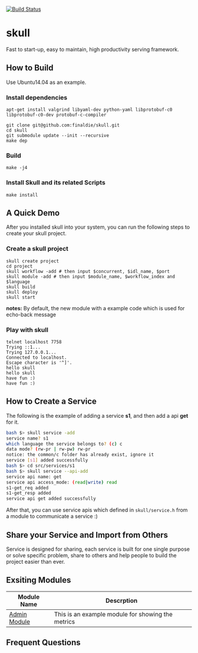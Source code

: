 [![Build Status](https://travis-ci.org/finaldie/skull.svg?branch=master)](https://travis-ci.org/finaldie/skull)

skull
=====

Fast to start-up, easy to maintain, high productivity serving framework.

## How to Build
Use Ubuntu14.04 as an example.

### Install dependencies
```
apt-get install valgrind libyaml-dev python-yaml libprotobuf-c0 libprotobuf-c0-dev protobuf-c-compiler

git clone git@github.com:finaldie/skull.git
cd skull
git submodule update --init --recursive
make dep
```

### Build
```
make -j4
```

### Install Skull and its related Scripts
```
make install
```

## A Quick Demo
After you installed skull into your system, you can run the following steps to
create your skull project.

### Create a skull project
```
skull create project
cd project
skull workflow -add # then input $concurrent, $idl_name, $port
skull module -add # then input $module_name, $workflow_index and $language
skull build
skull deploy
skull start
```

**notes:** By default, the new module with a example code which is used for echo-back message

### Play with skull
```
telnet localhost 7758
Trying ::1...
Trying 127.0.0.1...
Connected to localhost.
Escape character is '^]'.
hello skull
hello skull
have fun :)
have fun :)

```

## How to Create a Service
The following is the example of adding a service **s1**, and then add a api **get** for it.
```bash
bash $> skull service -add
service name? s1
which language the service belongs to? (c) c
data mode? (rw-pr | rw-pw) rw-pr
notice: the common/c folder has already exist, ignore it
service [s1] added successfully
bash $> cd src/services/s1
bash $> skull service --api-add
service api name: get
service api access_mode: (read|write) read
s1-get_req added
s1-get_resp added
service api get added successfully
```
After that, you can use service apis which defined in `skull/service.h` from a module to communicate a service :)

## Share your Service and Import from Others
Service is designed for sharing, each service is built for one single purpose or solve specific problem, share to others and help people to build the project easier than ever.


## Exsiting Modules
Module Name | Descrption
------------|-----------
[Admin Module][1] | This is an example module for showing the metrics

## Frequent Questions

[1]: https://github.com/finaldie/skull-admin-c
